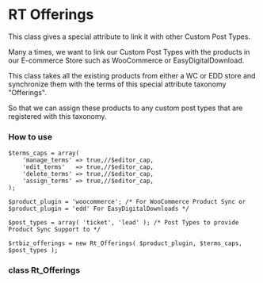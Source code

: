 RT Offerings
============

This class gives a special attribute to link it with other Custom Post Types.

Many a times, we want to link our Custom Post Types with the products in our E-commerce Store such as WooCommerce or EasyDigitalDownload.

This class takes all the existing products from either a WC or EDD store and synchronize them with the terms of this special attribute taxonomy "Offerings".

So that we can assign these products to any custom post types that are registered with this taxonomy.

### How to use

    $terms_caps = array(
        'manage_terms' => true,//$editor_cap,
        'edit_terms'   => true,//$editor_cap,
        'delete_terms' => true,//$editor_cap,
        'assign_terms' => true,//$editor_cap,
    );

    $product_plugin = 'woocommerce'; /* For WooCommerce Product Sync or $product_plugin = 'edd' For EasyDigitalDownloads */

    $post_types = array( 'ticket', 'lead' ); /* Post Types to provide Product Sync Support to */

    $rtbiz_offerings = new Rt_Offerings( $product_plugin, $terms_caps, $post_types );

### class Rt_Offerings
